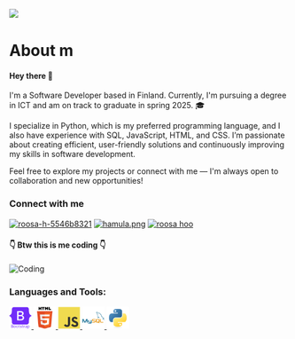 ![](https://komarev.com/ghpvc/?username=roosahoo&color=ff69b4)
# About m
#### Hey there 👋
I'm a Software Developer based in Finland. Currently, I'm pursuing a degree in ICT and am on track to graduate in spring 2025. 🎓

I specialize in Python, which is my preferred programming language, and I also have experience with SQL, JavaScript, HTML, and CSS. I’m passionate about creating efficient, user-friendly solutions and continuously improving my skills in software development.

Feel free to explore my projects or connect with me — I'm always open to collaboration and new opportunities!



### Connect with me
<p align="left">
<a href="https://www.linkedin.com/in/roosa-h-5546b8321/" target="blank"><img align="center" src="https://raw.githubusercontent.com/rahuldkjain/github-profile-readme-generator/master/src/images/icons/Social/linked-in-alt.svg" alt="roosa-h-5546b8321" height="30" width="40" /></a>
<a href="https://www.instagram.com/hamula.png/" target="blank"><img align="center" src="https://raw.githubusercontent.com/rahuldkjain/github-profile-readme-generator/master/src/images/icons/Social/instagram.svg" alt="hamula.png" height="30" width="40" /></a>
<a href="https://www.facebook.com/roosa.hoo33" target="blank"><img align="center" src="https://images.rawpixel.com/image_png_800/cHJpdmF0ZS9sci9pbWFnZXMvd2Vic2l0ZS8yMDIyLTA1L3JtNTMzLW5lb24tMDAxLnBuZw.png" alt="roosa hoo" height="30" width="40" /></a>
</p>


#### 👇 Btw this is me coding 👇

<img align="center" alt="Coding" width="200" src="https://i.giphy.com/media/v1.Y2lkPTc5MGI3NjExajcxZDZocmxkemdmeTBwNjg3ZGUydWFoZXJqNWV3Znhla296cHZwNCZlcD12MV9pbnRlcm5hbF9naWZfYnlfaWQmY3Q9Zw/lJNoBCvQYp7nq/giphy.gif">


### Languages and Tools:

<p align="left"> <a href="https://getbootstrap.com" target="_blank" rel="noreferrer"> <img src="https://raw.githubusercontent.com/devicons/devicon/master/icons/bootstrap/bootstrap-plain-wordmark.svg" alt="bootstrap" width="40" height="40"/> </a> 
<a href="https://www.w3.org/html/" target="_blank" rel="noreferrer"> <img src="https://raw.githubusercontent.com/devicons/devicon/master/icons/html5/html5-original-wordmark.svg" alt="html5" width="40" height="40"/> </a> 
<a href="https://developer.mozilla.org/en-US/docs/Web/JavaScript" target="_blank" rel="noreferrer"> <img src="https://raw.githubusercontent.com/devicons/devicon/master/icons/javascript/javascript-original.svg" alt="javascript" width="40" height="40"/> </a>
<a href="https://www.mysql.com/" target="_blank" rel="noreferrer"> <img src="https://raw.githubusercontent.com/devicons/devicon/master/icons/mysql/mysql-original-wordmark.svg" alt="mysql" width="40" height="40"/> </a>
<a href="https://www.python.org" target="_blank" rel="noreferrer"> <img src="https://raw.githubusercontent.com/devicons/devicon/master/icons/python/python-original.svg" alt="python" width="40" height="40"/> </a>



